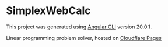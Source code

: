 # SimplexWebCalc

This project was generated using [Angular CLI](https://github.com/angular/angular-cli) version 20.0.1.

Linear programming problem solver, hosted on [Cloudflare Pages](https://simplex-calc.pages.dev)

